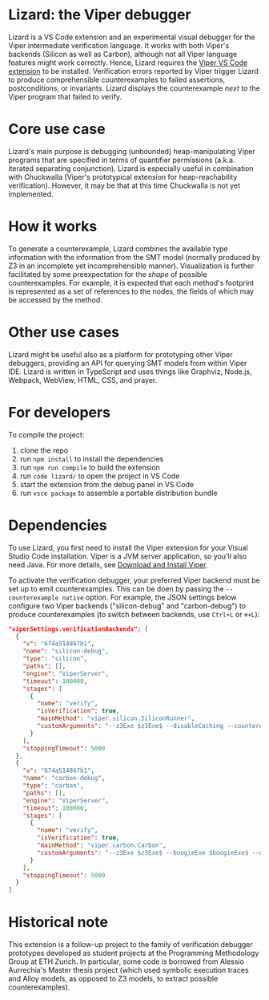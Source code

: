 # Lizard: the Viper debugger
Lizard is a VS Code extension and an experimental visual debugger for the Viper intermediate verification language. It works with both Viper's backends (Silicon as well as Carbon), although not all Viper language features might work correctly. Hence, Lizard requires the [Viper VS Code extension](https://github.com/viperproject/viper-ide) to be installed. Verification errors reported by Viper trigger Lizard to produce comprehensible counterexamples to failed assertions, postconditions, or invariants. 
Lizard displays the counterexample _next to_ the Viper program that failed to verify. 

# Core use case
Lizard's main purpose is debugging (unbounded) heap-manipulating Viper programs that are specified in terms of quantifier permissions (a.k.a. iterated separating conjunction). Lizard is especially useful in combination with Chuckwalla (Viper's prototypical extension for heap-reachability verification). However, it may be that at this time Chuckwalla is not yet implemented. 

# How it works
To generate a counterexample, Lizard combines the available type information with the information from the SMT model (normally produced by Z3 in an incomplete yet incomprehensible manner). Visualization is further facilitated by some preexpectation for the _shape_ of possible counterexamples. For example, it is expected that each method's footprint is represented as a set of references to the nodes, the fields of which may be accessed by the method. 

# Other use cases
Lizard might be useful also as a platform for prototyping other Viper debuggers, providing an API for querying SMT models from within Viper IDE. Lizard is written in TypeScript and uses things like Graphviz, Node.js, Webpack, WebView, HTML, CSS, and prayer. 

# For developers

To compile the project: 
1. clone the repo
2. run ```npm install``` to install the dependencies 
3. run ```npm run compile``` to build the extension 
4. run ```code lizard/``` to open the project in VS Code 
5. start the extension from the debug panel in VS Code 
6. run ```vsce package``` to assemble a portable distribution bundle

# Dependencies
To use Lizard, you first need to install the Viper extension for your Visual Studio Code installation. Viper is a JVM server application, so you'll also need Java. For more details, see [Download and Install Viper](http://viper.ethz.ch/downloads/).

To activate the verification debugger, your preferred Viper backend must be set up to emit counterexamples. This can be doen by passing the ```--counterexample native``` option. For example, the JSON settings below configure two Viper backends ("silicon-debug" and "carbon-debug") to produce counterexamples (to switch between backends, use ```Ctrl+L``` or ```⌘+L```): 
```json
"viperSettings.verificationBackends": [
  {
    "v": "674a514867b1",
    "name": "silicon-debug",
    "type": "silicon",
    "paths": [],
    "engine": "ViperServer",
    "timeout": 100000,
    "stages": [
      {
        "name": "verify",
        "isVerification": true,
        "mainMethod": "viper.silicon.SiliconRunner",
        "customArguments": "--z3Exe $z3Exe$ --disableCaching --counterexample native $fileToVerify$"
      }
    ],
    "stoppingTimeout": 5000
  },
  {
    "v": "674a514867b1",
    "name": "carbon-debug",
    "type": "carbon",
    "paths": [],
    "engine": "ViperServer",
    "timeout": 100000,
    "stages": [
      {
        "name": "verify",
        "isVerification": true,
        "mainMethod": "viper.carbon.Carbon",
        "customArguments": "--z3Exe $z3Exe$ --boogieExe $boogieExe$ --disableCaching --counterexample native $fileToVerify$"
      }
    ],
    "stoppingTimeout": 5000
  }
]
```


# Historical note
This extension is a follow-up project to the family of verification debugger prototypes developed as student projects at the Programming Methodology Group at ETH Zurich. In particular, some code is borrowed from Alessio Aurrechia's Master thesis project (which used symbolic execution traces and Alloy models, as opposed to Z3 models, to extract possible counterexamples). 
